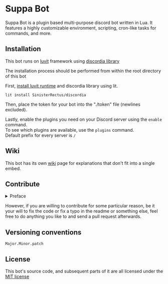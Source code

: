 # Suppa Bot

Suppa Bot is a plugin based multi-purpose discord bot written in Lua.
It features a highly customizable environment, scripting, cron-like tasks for commands, and more.

## Installation

This bot runs on [luvit](https://luvit.io) framework using [discordia library](https://github.com/SinisterRectus/discordia)

The installation process should be performed from within the root directory of this bot

First, [install luvit runtime](https://luvit.io/install.html) and discordia library using lit.
```
lit install SinisterRectus/discordia
```
Then, place the token for your bot into the "./token" file (newlines excluded).

Lastly, enable the plugins you need on your Discord server using the ``enable`` command. <br />
To see which plugins are available, use the ``plugins`` command. <br />
Default prefix for every server is ``/``

## Wiki

This bot has its own [wiki](https://github.com/yessiest/SuppaBot/wiki) page for explanations that don't fit into a single embed.

## Contribute
<details>
<summary> Preface </summary>
Preferrably, don't.
I'm not saying you can't, I'm saying you shouldn't.
The code itself is a flaming mess, and, probably, it will remain in that state.
</details>

However, if you are willing to contribute for some particular reason,
be it your will to fix the code or fix a typo in the readme or something else,
feel free to do anything you like to and send a pull request afterwards.

## Versioning conventions

```
Major.Minor.patch
```

## License

This bot's source code, and subsequent parts of it are all licensed under the [MIT license](https://mit-license.org)
